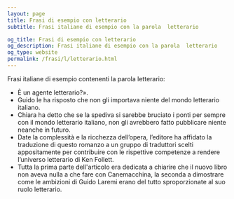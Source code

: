 ```yaml
---
layout: page
title: Frasi di esempio con letterario 
subtitle: Frasi italiane di esempio con la parola  letterario

og_title: Frasi di esempio con letterario 
og_description: Frasi italiane di esempio con la parola  letterario
og_type: website
permalink: /frasi/l/letterario.html
---
```


Frasi italiane di esempio contenenti la parola letterario:


- È un agente letterario?».
- Guido le ha risposto che non gli importava niente del mondo letterario italiano.
- Chiara ha detto che se la spediva si sarebbe bruciato i ponti per sempre con il mondo letterario italiano, non gli avrebbero fatto pubblicare niente neanche in futuro.
- Date la complessità e la ricchezza dell’opera, l’editore ha affidato la traduzione di questo romanzo a un gruppo di traduttori scelti appositamente per contribuire con le rispettive competenze a rendere l’universo letterario di Ken Follett.
- Tutta la prima parte dell'articolo era dedicata a chiarire che il nuovo libro non aveva nulla a che fare con Canemacchina, la seconda a dimostrare come le ambizioni di Guido Laremi erano del tutto sproporzionate al suo ruolo letterario.
